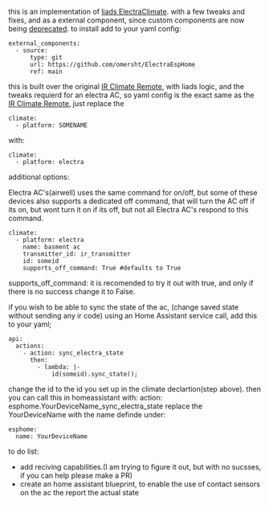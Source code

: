 this is an implementation of [liads ElectraClimate](https://gist.github.com/liads/c702fd4b8529991af9cd52d03b694814). with a few tweaks and fixes, and as a external component,
since custom components are now being [deprecated](https://esphome.io/guides/contributing#a-note-about-custom-components).
to install add to your yaml config:
```
external_components:
  - source:
      type: git
      url: https://github.com/omersht/ElectraEspHome
      ref: main
```
this is built over the original [IR Climate Remote](https://esphome.io/components/climate/climate_ir.html), with liads logic, and the tweaks requierd for an electra AC,
so yaml config is the exact same as the [IR Climate Remote](https://esphome.io/components/climate/climate_ir.html), just replace the

```
climate:
  - platform: SOMENAME
```
with:
```
climate:
  - platform: electra
```
additional options:

Electra AC's(airwell) uses the same command for on/off, but some of these devices also supports a dedicated off command, that will turn the AC off if its on, but wont turn it on if its off, but not all Electra AC's respond to this command.
```
climate:
  - platform: electra
    name: basment ac
    transmitter_id: ir_transmitter
    id: someid
    supports_off_command: True #defaults to True
```
supports_off_command: it is recomended to try it out with true, and only if there is no success change it to False.

if you wish to be able to sync the state of the ac, (change saved state without sending any ir code) using an Home Assistant service call, add this to your yaml;
```
api:
  actions:
    - action: sync_electra_state
      then:
        - lambda: |-
            id(someid).sync_state();
```
change the id to the id you set up in the climate declartion(step above).
then you can call this in homeassistant with:
action: esphome.YourDeviceName_sync_electra_state
replace the YourDeviceName with the name definde under:
```
esphome:
  name: YourDeviceName
```

to do list:
* add reciving capabilities.(I am trying to figure it out, but with no sucsses, if you can help please make a PR)
* create an home assistant blueprint, to enable the use of contact sensors on the ac the report the actual state
